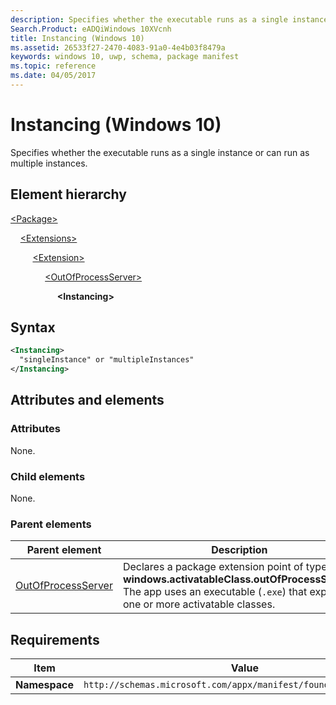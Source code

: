 ```yaml
---
description: Specifies whether the executable runs as a single instance or can run as multiple instances (Windows 10).
Search.Product: eADQiWindows 10XVcnh
title: Instancing (Windows 10)
ms.assetid: 26533f27-2470-4083-91a0-4e4b03f8479a
keywords: windows 10, uwp, schema, package manifest
ms.topic: reference
ms.date: 04/05/2017
---
```


# Instancing (Windows 10)

Specifies whether the executable runs as a single instance or can run as multiple instances.

## Element hierarchy

[\<Package\>](element-package.md)

&nbsp;&nbsp;&nbsp;&nbsp;[\<Extensions\>](element-extensions.md)

&nbsp;&nbsp;&nbsp;&nbsp; &nbsp;&nbsp;&nbsp;&nbsp;[\<Extension\>](element-extension.md)

&nbsp;&nbsp;&nbsp;&nbsp; &nbsp;&nbsp;&nbsp;&nbsp; &nbsp;&nbsp;&nbsp;&nbsp;[\<OutOfProcessServer\>](element-outofprocessserver.md)

&nbsp;&nbsp;&nbsp;&nbsp; &nbsp;&nbsp;&nbsp;&nbsp; &nbsp;&nbsp;&nbsp;&nbsp; &nbsp;&nbsp;&nbsp;&nbsp;**\<Instancing\>**

## Syntax

```xml
<Instancing>
  "singleInstance" or "multipleInstances"
</Instancing>
```

## Attributes and elements

### Attributes

None.

### Child elements

None.

### Parent elements

| Parent element | Description |
|-|-|
| [OutOfProcessServer](element-outofprocessserver.md) | Declares a package extension point of type **windows.activatableClass.outOfProcessServer**. The app uses an executable (`.exe`) that exposes one or more activatable classes. |

## Requirements

| Item  | Value  |
|--|--|
| **Namespace** | `http://schemas.microsoft.com/appx/manifest/foundation/windows10` |
